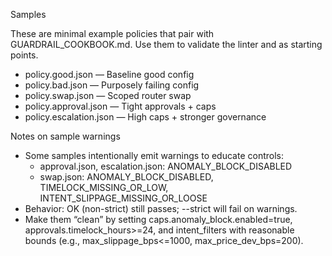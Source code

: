 Samples

These are minimal example policies that pair with GUARDRAIL_COOKBOOK.md. Use them to validate the linter and as starting points.

- policy.good.json — Baseline good config
- policy.bad.json — Purposely failing config
- policy.swap.json — Scoped router swap
- policy.approval.json — Tight approvals + caps
- policy.escalation.json — High caps + stronger governance

Notes on sample warnings
- Some samples intentionally emit warnings to educate controls:
  - approval.json, escalation.json: ANOMALY_BLOCK_DISABLED
  - swap.json: ANOMALY_BLOCK_DISABLED, TIMELOCK_MISSING_OR_LOW, INTENT_SLIPPAGE_MISSING_OR_LOOSE
- Behavior: OK (non-strict) still passes; --strict will fail on warnings.
- Make them “clean” by setting caps.anomaly_block.enabled=true, approvals.timelock_hours>=24, and intent_filters with reasonable bounds (e.g., max_slippage_bps<=1000, max_price_dev_bps=200).
